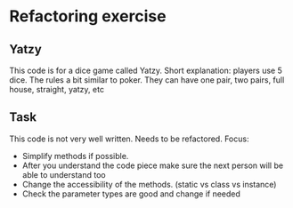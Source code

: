 # Refactoring exercise

## Yatzy
This code is for a dice game called Yatzy. Short explanation: players use 5 dice. The rules a bit similar to poker.
They can have one pair, two pairs, full house, straight, yatzy, etc

## Task
This code is not very well written. Needs to be refactored. 
Focus:
- Simplify methods if possible. 
- After you understand the code piece make sure the next person will be able to understand too
- Change the accessibility of the methods. (static vs class vs instance)
- Check the parameter types are good and change if needed
